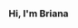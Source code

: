 ### Hi, I'm Briana

<!--
**brianapulido/brianapulido** is a ✨ _special_ ✨ repository because its `README.md` (this file) appears on your GitHub profile.

- 👩‍💻 I am a technology professional with a focus on cybersecurity
- 📜 I am Security+ certified
- 🤓 I’m currently learning Microsoft Azure Fundamentals 
- 📫 How to reach me: https://www.linkedin.com/in/briana-pulido-yero-517052105/ or yerobriana@gmail.com
- ⚡ Fun fact: I am a 3X Division 1 Women's Basketball National Champion (UConn) 
-->
